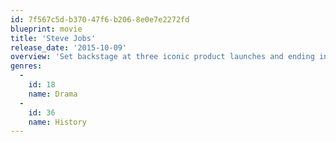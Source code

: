 ```yaml
---
id: 7f567c5d-b370-47f6-b206-8e0e7e2272fd
blueprint: movie
title: 'Steve Jobs'
release_date: '2015-10-09'
overview: 'Set backstage at three iconic product launches and ending in 1998 with the unveiling of the iMac, Steve Jobs takes us behind the scenes of the digital revolution to paint an intimate portrait of the brilliant man at its epicenter.'
genres:
  -
    id: 18
    name: Drama
  -
    id: 36
    name: History
---
```

